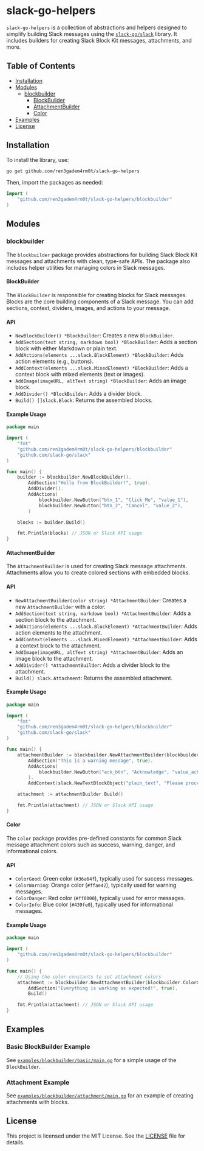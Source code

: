 # slack-go-helpers

`slack-go-helpers` is a collection of abstractions and helpers designed to simplify building Slack messages using the [`slack-go/slack`](https://github.com/slack-go/slack) library. It includes builders for creating Slack Block Kit messages, attachments, and more.

## Table of Contents

- [Installation](#installation)
- [Modules](#modules)
  - [blockbuilder](#blockbuilder)
    - [BlockBuilder](#blockbuilder)
    - [AttachmentBuilder](#attachmentbuilder)
    - [Color](#color)
- [Examples](#examples)
- [License](#license)

## Installation

To install the library, use:

```bash
go get github.com/ren3gadem4rm0t/slack-go-helpers
```

Then, import the packages as needed:

```go
import (
    "github.com/ren3gadem4rm0t/slack-go-helpers/blockbuilder"
)
```

## Modules

### blockbuilder

The `blockbuilder` package provides abstractions for building Slack Block Kit messages and attachments with clean, type-safe APIs. The package also includes helper utilities for managing colors in Slack messages.

#### BlockBuilder

The `BlockBuilder` is responsible for creating blocks for Slack messages. Blocks are the core building components of a Slack message. You can add sections, context, dividers, images, and actions to your message.

#### API

- `NewBlockBuilder() *BlockBuilder`: Creates a new `BlockBuilder`.
- `AddSection(text string, markdown bool) *BlockBuilder`: Adds a section block with either Markdown or plain text.
- `AddActions(elements ...slack.BlockElement) *BlockBuilder`: Adds action elements (e.g., buttons).
- `AddContext(elements ...slack.MixedElement) *BlockBuilder`: Adds a context block with mixed elements (text or images).
- `AddImage(imageURL, altText string) *BlockBuilder`: Adds an image block.
- `AddDivider() *BlockBuilder`: Adds a divider block.
- `Build() []slack.Block`: Returns the assembled blocks.

#### Example Usage

```go
package main

import (
    "fmt"
    "github.com/ren3gadem4rm0t/slack-go-helpers/blockbuilder"
    "github.com/slack-go/slack"
)

func main() {
    builder := blockbuilder.NewBlockBuilder().
        AddSection("Hello from BlockBuilder!", true).
        AddDivider().
        AddActions(
            blockbuilder.NewButton("btn_1", "Click Me", "value_1"),
            blockbuilder.NewButton("btn_2", "Cancel", "value_2"),
        )

    blocks := builder.Build()

    fmt.Println(blocks) // JSON or Slack API usage
}
```

#### AttachmentBuilder

The `AttachmentBuilder` is used for creating Slack message attachments. Attachments allow you to create colored sections with embedded blocks.

#### API

- `NewAttachmentBuilder(color string) *AttachmentBuilder`: Creates a new `AttachmentBuilder` with a color.
- `AddSection(text string, markdown bool) *AttachmentBuilder`: Adds a section block to the attachment.
- `AddActions(elements ...slack.BlockElement) *AttachmentBuilder`: Adds action elements to the attachment.
- `AddContext(elements ...slack.MixedElement) *AttachmentBuilder`: Adds a context block to the attachment.
- `AddImage(imageURL, altText string) *AttachmentBuilder`: Adds an image block to the attachment.
- `AddDivider() *AttachmentBuilder`: Adds a divider block to the attachment.
- `Build() slack.Attachment`: Returns the assembled attachment.

#### Example Usage

```go
package main

import (
    "fmt"
    "github.com/ren3gadem4rm0t/slack-go-helpers/blockbuilder"
    "github.com/slack-go/slack"
)

func main() {
    attachmentBuilder := blockbuilder.NewAttachmentBuilder(blockbuilder.ColorWarning).
        AddSection("This is a warning message", true).
        AddActions(
            blockbuilder.NewButton("ack_btn", "Acknowledge", "value_ack"),
        ).
        AddContext(slack.NewTextBlockObject("plain_text", "Please proceed with caution.", false, false))

    attachment := attachmentBuilder.Build()

    fmt.Println(attachment) // JSON or Slack API usage
}
```

#### Color

The `Color` package provides pre-defined constants for common Slack message attachment colors such as success, warning, danger, and informational colors.

#### API

- `ColorGood`: Green color (`#36a64f`), typically used for success messages.
- `ColorWarning`: Orange color (`#ffae42`), typically used for warning messages.
- `ColorDanger`: Red color (`#ff0000`), typically used for error messages.
- `ColorInfo`: Blue color (`#439fe0`), typically used for informational messages.

#### Example Usage

```go
package main

import (
    "github.com/ren3gadem4rm0t/slack-go-helpers/blockbuilder"
)

func main() {
    // Using the color constants to set attachment colors
    attachment := blockbuilder.NewAttachmentBuilder(blockbuilder.ColorGood).
        AddSection("Everything is working as expected!", true).
        Build()

    fmt.Println(attachment) // JSON or Slack API usage
}
```

## Examples

### Basic BlockBuilder Example

See [`examples/blockbuilder/basic/main.go`](./examples/blockbuilder/basic/main.go) for a simple usage of the `BlockBuilder`.

### Attachment Example

See [`examples/blockbuilder/attachment/main.go`](./examples/blockbuilder/attachment/main.go) for an example of creating attachments with blocks.

## License

This project is licensed under the MIT License. See the [LICENSE](./LICENSE) file for details.